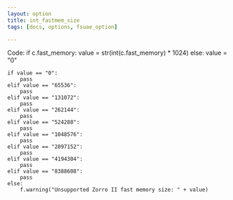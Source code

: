 ```yaml
---
layout: option
title: int_fastmem_size
tags: [docs, options, fsuae_option]

---
```


Code:
    if c.fast_memory:
        value = str(int(c.fast_memory) * 1024)
    else:
        value = "0"

    if value == "0":
        pass
    elif value == "65536":
        pass
    elif value == "131072":
        pass
    elif value == "262144":
        pass
    elif value == "524288":
        pass
    elif value == "1048576":
        pass
    elif value == "2097152":
        pass
    elif value == "4194304":
        pass
    elif value == "8388608":
        pass
    else:
        f.warning("Unsupported Zorro II fast memory size: " + value)
